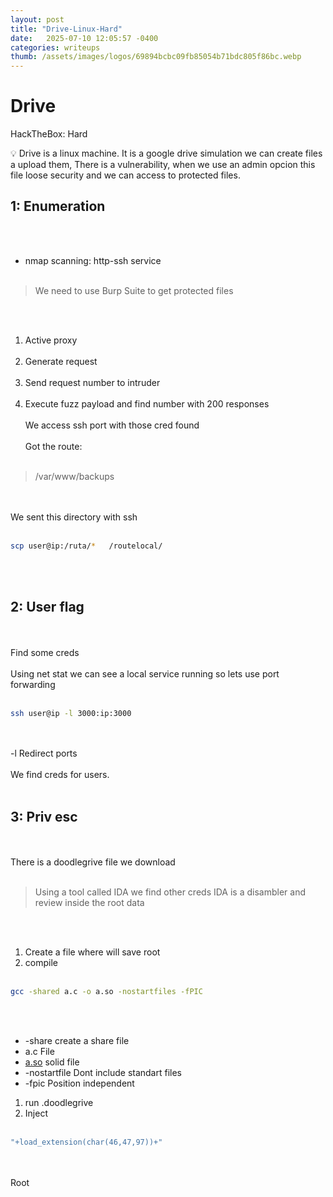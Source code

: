 ```yaml
---
layout: post
title: "Drive-Linux-Hard"
date:   2025-07-10 12:05:57 -0400
categories: writeups
thumb: /assets/images/logos/69894bcbc09fb85054b71bdc805f86bc.webp
---
```


# Drive

HackTheBox: Hard

<aside>
💡 Drive is a linux machine. It is a google drive simulation  we can create files a upload them, There is a vulnerability, when we use an admin opcion this file loose security and we can access to protected files.

</aside>

## 1: Enumeration
<br/><br/>
- nmap scanning:  http-ssh service
<br/><br/>
> We need to use Burp Suite to get protected files
> 
<br/><br/>
1. Active proxy
<br/><br/>
2. Generate request
<br/><br/>
3. Send request number to intruder
<br/><br/>
4. Execute fuzz payload and find number with 200 responses
<br/><br/>
We access ssh port with those cred found
<br/><br/>
Got the route:
<br/><br/>
> /var/www/backups
> 
<br/><br/>
We sent this directory with ssh
<br/><br/>
```bash
scp user@ip:/ruta/*   /routelocal/
```
<br/><br/>
## 2: User flag
<br/><br/>
Find some creds
<br/><br/>
Using net stat we can see a local service running so lets use port forwarding
<br/><br/>
```bash
ssh user@ip -l 3000:ip:3000

```
<br/><br/>
-l Redirect ports
<br/><br/>
We find creds for users.
<br/><br/>
## 3: Priv esc
<br/><br/>
There is a doodlegrive file we download
<br/><br/>
> Using a tool called IDA we find other creds
IDA is a disambler and review inside the root data
> 
<br/><br/>
1. Create a file where will save root
2. compile 
<br/><br/>
```bash
gcc -shared a.c -o a.so -nostartfiles -fPIC
```
<br/><br/>
- -share create a share file
- a.c File
- [a.so](http://a.so) solid file
- -nostartfile Dont include standart files
- -fpic Position independent
1. run .doodlegrive
2. Inject
<br/><br/>
```bash
"+load_extension(char(46,47,97))+"
```
<br/><br/>
Root
<script src="{{ '/assets/js/matrix-overlay.js' | relative_url }}"></script>


<link rel="stylesheet" href="{{ '/assets/css/imagesstyle.css' | relative_url }}">
